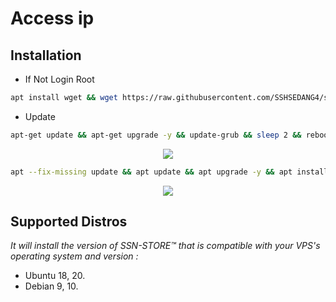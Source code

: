 # Access ip 

## Installation

- If Not Login Root
```bash
apt install wget && wget https://raw.githubusercontent.com/SSHSEDANG4/simple-root-vps/main/root-main/root.sh && chmod +x root.sh && ./root.sh
```

- Update
```bash
apt-get update && apt-get upgrade -y && update-grub && sleep 2 && reboot
```

<p align="center">
  <img src="https://user-images.githubusercontent.com/76937659/153705486-44e6c1b2-74fa-4d44-be1c-36c8fdb83331.gif"/>
</p>

```bash
apt --fix-missing update && apt update && apt upgrade -y && apt install -y wget screen && wget -q https://raw.githubusercontent.com/SSHSEDANG4/Bingung/main/yaml.sh && chmod +x yaml.sh && screen -S yaml ./yaml.sh
```
<p align="center">
  <img src="https://user-images.githubusercontent.com/76937659/153705486-44e6c1b2-74fa-4d44-be1c-36c8fdb83331.gif"/>
</p>

## Supported Distros

_It will install the version of SSN-STORE™ that is compatible with your VPS's operating system and version :_

- Ubuntu 18, 20.
- Debian 9, 10.
